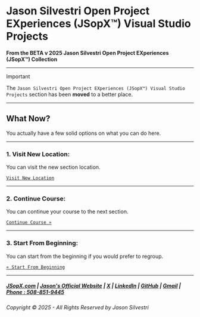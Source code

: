 # Jason Silvestri Open Project EXperiences (JSopX™) Visual Studio Projects

**From the ﻿BETA v 2025 Jason Silvestri Open Project EXperiences (JSopX™) Collection**

---


> [!IMPORTANT]
>
> The `Jason Silvestri Open Project EXperiences (JSopX™) Visual Studio Projects` section has been **moved** to a better place. 
>

---

## What Now?

You actually have a few solid options on what you can do here.

---

### **1. Visit New Location:**  

You can visit the new section location.

[`Visit New Location`](../OpenProjects/)

---

### **2. Continue Course:**  

You can continue your course to the next section.

[`Continue Course »`](../Introduction/JSopxProjectChecksBalances.md)

---

### **3. Start From Beginning:**  

You can start from the beginning if you would prefer to regroup.

[`« Start From Beginning`](./Introduction/)

---

##### [JSopX.com](https://www.jsopx.com/) | [Jason's Official Website](https://www.jsilvestri.com/) | [X](https://www.x.com/JasonSilvestri) | [LinkedIn](http://www.linkedin.com/in/JasonSilvestri) | [GitHub](https://github.com/JasonSilvestri) | [Gmail](mailto:therealjasonsilvestri@gmail.com) | [Phone : 508-851-9445](phoneto:508-851-9445)

###### Copyright © 2025 - All Rights Reserved by Jason Silvestri